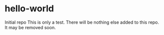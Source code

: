 # hello-world
Initial repo
This is only a test. There will be nothing else added to this repo. It 
may be removed soon.
